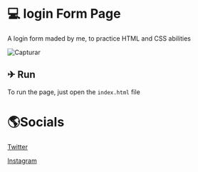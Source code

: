 # 💻 login Form Page
A login form maded by me, to practice HTML and CSS abilities

![Capturar](https://user-images.githubusercontent.com/71733368/115066451-edc83900-9ec5-11eb-926f-87577e0ae55f.PNG)

## ✈ Run
To run the page, just open the `index.html` file

<h1>🌎Socials</h1>
<a href="https://twitter.com/m4ddz7">Twitter</a>

<a href="https://instagram.com/m4ddz7">Instagram</a>

